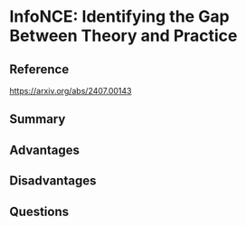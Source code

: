 # InfoNCE: Identifying the Gap Between Theory and Practice
## Reference

https://arxiv.org/abs/2407.00143

## Summary

## Advantages

## Disadvantages

## Questions
